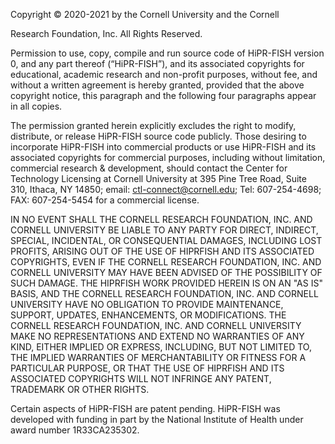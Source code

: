 Copyright © 2020-2021 by the Cornell University and the Cornell

Research Foundation, Inc. All Rights Reserved.

Permission to use, copy, compile and run source code of HiPR-FISH version
0, and any part thereof (“HiPR-FISH”), and its associated copyrights for
educational, academic research and non-profit purposes, without fee, and
without a written agreement is hereby granted, provided that the above
copyright notice, this paragraph and the following four paragraphs appear in
all copies.

The permission granted herein explicitly excludes the right to modify,
distribute, or release HiPR-FISH source code publicly. Those desiring to
incorporate HiPR-FISH into commercial products or use HiPR-FISH and its
associated copyrights for commercial purposes, including without limitation,
commercial research & development, should contact the Center for
Technology Licensing at Cornell University at 395 Pine Tree Road, Suite 310,
Ithaca, NY 14850; email: ctl-connect@cornell.edu; Tel: 607-254-4698; FAX:
607-254-5454 for a commercial license.

IN NO EVENT SHALL THE CORNELL RESEARCH FOUNDATION, INC.
AND CORNELL UNIVERSITY BE LIABLE TO ANY PARTY FOR DIRECT,
INDIRECT, SPECIAL, INCIDENTAL, OR CONSEQUENTIAL DAMAGES,
INCLUDING LOST PROFITS, ARISING OUT OF THE USE OF HIPRFISH
AND ITS ASSOCIATED COPYRIGHTS, EVEN IF THE CORNELL
RESEARCH FOUNDATION, INC. AND CORNELL UNIVERSITY MAY
HAVE BEEN ADVISED OF THE POSSIBILITY OF SUCH DAMAGE.
THE HIPRFISH WORK PROVIDED HEREIN IS ON AN "AS IS" BASIS, AND
THE CORNELL RESEARCH FOUNDATION, INC. AND CORNELL
UNIVERSITY HAVE NO OBLIGATION TO PROVIDE MAINTENANCE,
SUPPORT, UPDATES, ENHANCEMENTS, OR MODIFICATIONS. THE
CORNELL RESEARCH FOUNDATION, INC. AND CORNELL UNIVERSITY
MAKE NO REPRESENTATIONS AND EXTEND NO WARRANTIES OF
ANY KIND, EITHER IMPLIED OR EXPRESS, INCLUDING, BUT NOT
LIMITED TO, THE IMPLIED WARRANTIES OF MERCHANTABILITY OR
FITNESS FOR A PARTICULAR PURPOSE, OR THAT THE USE OF
HIPRFISH AND ITS ASSOCIATED COPYRIGHTS WILL NOT INFRINGE
ANY PATENT, TRADEMARK OR OTHER RIGHTS.

Certain aspects of HiPR-FISH are patent pending. HiPR-FISH was
developed with funding in part by the National Institute of Health under award
number 1R33CA235302.
